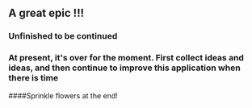 ## A great epic !!!

### Unfinished to be continued

###  At present, it's over for the moment. First collect ideas and ideas, and then continue to improve this application when there is time

####Sprinkle flowers at the end!
